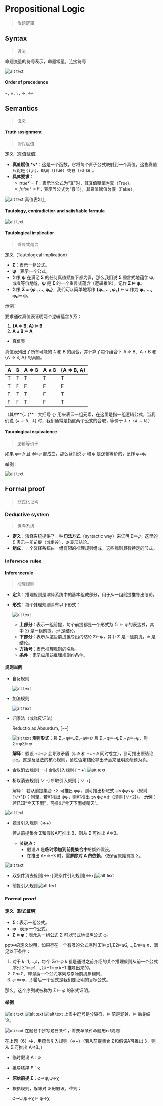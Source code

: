 # Propositional Logic

> 命题逻辑

 ## Syntax 

> 语法 

命题变量的符号表示，命题常量，连接符号

![alt text](image-63.png)
#### Order of precedence

 ¬, ∧, ∨, ⇒, ⇔

## Semantics

> 语义

#### Truth assignment

> 真假赋值

定义（真值赋值）

- **真值赋值 \*ν\***：这是一个函数，它将每个原子公式映射到一个真值，这些真值只能是 {*T*,*F*}，即真（True）或假（False）。
- **具体要求**：
  - $true^ν=T$：表示当公式为“真”时，其真值赋值为真（True）。
  - $false^ν=F$：表示当公式为“假”时，其真值赋值为假（False）。

![alt text](image-64.png)
真值表如上

#### Tautology, contradiction and satisfiable formula

![alt text](image-65.png)
#### Tautological implication

> 重言式蕴含

定义（Tautological implication）

- **Σ**：表示一组公式。
- **ψ**：表示一个公式。
- 如果 **ψ** 在满足 **Σ** 的任何真值赋值下都为真，那么我们说 **Σ** 重言式地蕴含 **ψ**，或者等价地说，**ψ** 是 **Σ** 的一个重言式蕴含（逻辑推论），记作 **Σ ⊨ ψ**。
- 如果 **Σ = {φ₁, ..., φₖ}**，我们可以简单地写作 **{φ₁, ..., φₖ} ⊨ ψ** 作为 **φ₁, ..., φₖ ⊨ ψ**。

示例：

要求通过真值表证明两个逻辑蕴含关系：

1. **{A ⇒ B, A} ⊨ B**
2. **A ∧ B ⊨ A**

* 真值表

真值表列出了所有可能的 A 和 B 的组合，并计算了每个组合下 A ⇒ B、A ∧ B 和 {A ⇒ B, A} 的真值。

| A    | B    | A ⇒ B | A ∧ B | {A ⇒ B, A} |
| ---- | ---- | ----- | ----- | ---------- |
| T    | T    | T     | T     | T          |
| T    | F    | F     | F     | F          |
| F    | T    | T     | F     | T          |
| F    | F    | T     | F     | T          |

（其中**{...}**：大括号 `{}` 用来表示一组元素，在这里是指一组逻辑公式，当我们说 `{A ⇒ B, A}` 时，我们通常是指这两个公式的合取，等价于 `A ∧ (A ⇒ B)`）

#### Tautological equivalence

> 逻辑等价于

如果 *φ*⊨*ψ* 且 *ψ*⊨*φ* 都成立，那么我们说 *φ* 和 *ψ* 是逻辑等价的，记作 *φ*≡*ψ*。

举例：

![alt text](image-66.png)
## Formal proof

> 形式化证明

### Deductive system

> 演绎系统

- **定义**：演绎系统提供了一种**句法方式**（syntactic way）来证明 Σ⊨*ψ*。这里的 Σ 表示一组前提（或假设），*ψ* 表示结论。
- **组成**：一个演绎系统由一组有限的推理规则组成，这些规则具有特定的形式。

### Inference rules

#### Inferencerule

> 推理规则

- **定义**：推理规则是演绎系统中的基本组成部分，用于从一组前提推导出结论。

- **形式**：每个推理规则具有以下形式：

  ![alt text](image-67.png)
  - **上部分**：表示一组前提，每个前提都是一个形式为 Σi ⊨ φi的表达式，其中 Σ*i* 是一组前提，*φi* 是结论。
  - **下部分**：表示从这些前提推导出的结论 Σ⊨*ψ*，其中 Σ 是一组前提，*ψ* 是结论。
  - **方括号**：表示推理规则的名称。
  - **条件**：表示应用该推理规则的条件。

#### 规则举例

* 自反规则

  ![alt text](image-68.png)
* 加法规则

  ![alt text](image-69.png)
* 归谬法（或称反证法）

  Reductio ad Absurdum, [¬-]

  ![alt text](image-70.png)
  **规则形式**：若 Σ,¬φ⊨ψΣ,¬*φ*⊨*ψ* 且 Σ,¬φ⊨¬ψΣ,¬*φ*⊨¬*ψ*，则 Σ⊨φΣ⊨*φ*

  **解释**：假设 ¬φ¬*φ* 会导致矛盾（ψ*ψ* 和 ¬ψ¬*ψ* 同时成立），则可推出原结论 φ*φ*。这是反证法的核心规则，通过否定结论导出矛盾来证明原命题为真。

  

  

* 合取消去规则[ ^ -]  合取引入规则 [ ^ +]
  ![alt text](image-71.png)
  

* 析取消去规则[ ∨ -]  析取引入规则 [ ∨ +]

  解释：
  若从前提集合 ΣΣ 可推出 φ*φ*，则可推出析取式 φ∨ψ*φ*∨*ψ*（规则 [∨+1]）；同理，若可推出 ψ*ψ*，则可推出 φ∨ψ*φ*∨*ψ*（规则 [∨+2]）。
  **示例**：
  若已知“今天下雨”，可推出“今天下雨或晴天”。

![alt text](image-72.png)


* 蕴含引入规则（⇒+）

  若从前提集合 Σ和假设A可推出 B，则从 Σ 可推出 A⇒B。

  - **关键点**：
    - 假设 *A* 是**临时添加到前提集合中**的额外假设。
    - 在推出 A*⇒*B 时，需**解除对 A 的依赖**，仅保留原始前提 Σ。

![alt text](image-73.png)


* 双条件消去规则[⇔-]  双条件引入规则[⇔+]![alt text](image-74.png)  

* 前提引入规则![alt text](image-75.png)
### Formal proof

#### 定义（形式证明）

- **Σ**：表示一组公式。
- **φ**：表示一个公式。
- **Σ ⊨ φ**：表示从一组公式 Σ 可以形式地证明公式 φ。

ppt中的定义说明，如果存在一个有限的公式序列 Σ1⊨*φ*1,Σ2⊨*φ*2,…,Σ*n*⊨*φ* *n*，满足以下条件：

1. 对于 *k*=1,…,*n*，每个 Σ*k*⊨*φ* *k* 都是通过之前介绍的某个推理规则从前一个公式序列 Σ1⊨*φ*1,…,Σ*k*−1⊨*φ* *k*−1 推导出来的。
2. Σ*n*=Σ，即最后一个公式序列与原始前提集相同。
3. *φ* *n*=*φ*，即最后一个公式是我们要证明的目标公式。

那么，这个序列就被称为 Σ ⊨ φ 的形式证明。

#### 举例

![alt text](image-76.png)
![alt text](image-77.png)
![alt text](image-78.png)
上图中逗号是分隔符，⊨ 前是题设，⊨ 后是结论。

![alt text](image-79.png)
在题设中抄写题目条件，需要单条件命题用ref规则

在上题（6）中，用蕴含引入规则（⇒+）（若从前提集合 Σ和假设A可推出 B，则从 Σ 可推出 A⇒B。）

- 临时假设 A：*φ*

- 推导结果 B：χ

- **原始前提 Σ**：φ⇒ψ,ψ⇒χ

- 根据规则，解除对 *φ* 的假设，得到：

  φ⇒ψ,ψ⇒χ ⊨ φ⇒χ